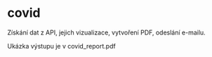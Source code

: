 # covid

Získání dat z API, jejich vizualizace, vytvoření PDF, odeslání e-mailu.

Ukázka výstupu je v covid_report.pdf

